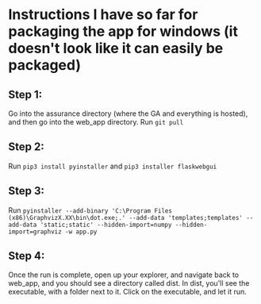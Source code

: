 # Instructions I have so far for packaging the app for windows (it doesn't look like it can easily be packaged)

## Step 1:
Go into the assurance directory (where the GA and everything is hosted), and then go into the web_app directory. Run `git pull`

## Step 2:
Run `pip3 install pyinstaller` and `pip3 installer flaskwebgui`

## Step 3:
Run `pyinstaller --add-binary 'C:\Program Files (x86)\GraphvizX.XX\bin\dot.exe;.' --add-data 'templates;templates' --add-data 'static;static' --hidden-import=numpy --hidden-import=graphviz -w app.py`

## Step 4:
Once the run is complete, open up your explorer, and navigate back to web_app, and you should see a directory called dist. In dist, you'll see the executable, with a folder next to it. Click on the executable, and let it run. 